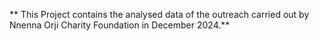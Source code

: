 ** This Project contains the analysed data of the outreach carried out by Nnenna Orji Charity Foundation in December 2024.**
